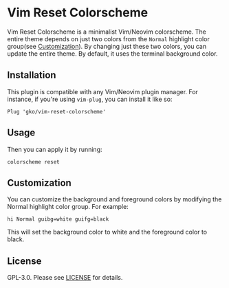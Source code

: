 # Vim Reset Colorscheme

Vim Reset Colorscheme is a minimalist Vim/Neovim colorscheme. The entire theme depends on just two colors from the `Normal` highlight color group(see [Customization](#customization)). By changing just these two colors, you can update the entire theme. By default, it uses the terminal background color.

## Installation

This plugin is compatible with any Vim/Neovim plugin manager. For instance, if you're using `vim-plug`, you can install it like so:
```vimscript
Plug 'gko/vim-reset-colorscheme'
```

## Usage

Then you can apply it by running:
```vimscript
colorscheme reset
```

## Customization

You can customize the background and foreground colors by modifying the Normal highlight color group. For example:
```vimscript
hi Normal guibg=white guifg=black
```

This will set the background color to white and the foreground color to black.

## License

GPL-3.0. Please see [LICENSE](LICENSE) for details.
